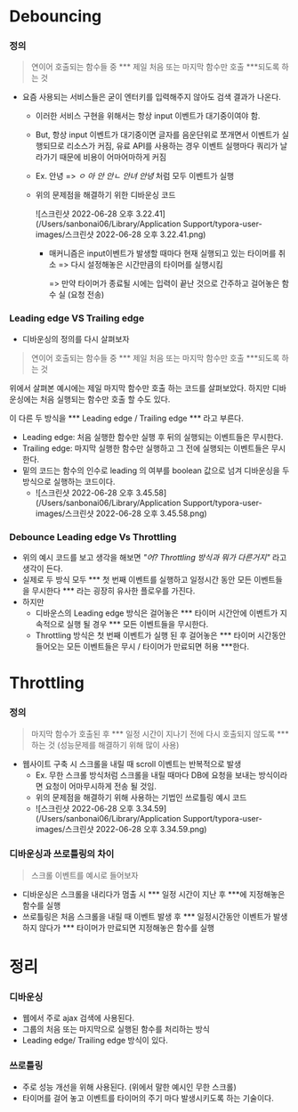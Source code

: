 # Debouncing

### 정의

> 연이어 호출되는 함수들 중 *** 제일 처음 또는 마지막 함수만 호출 ***되도록 하는 것

* 요즘 사용되는 서비스들은 굳이 엔터키를 입력해주지 않아도 검색 결과가 나온다. 

  * 이러한 서비스 구현을 위해서는 항상 input 이벤트가 대기중이여야 함.

  * But, 항상 input 이벤트가 대기중이면 글자를 음운단위로 쪼개면서 이벤트가 실행되므로 리소스가 커짐, 유료 API를 사용하는 경우 이벤트 실행마다 쿼리가 날라가기 때문에 비용이 어마어마하게 커짐

  * Ex. 안녕 => *ㅇ 아 안 안ㄴ 안녀 안녕* 처럼 모두 이벤트가 실행

  * 위의 문제점을 해결하기 위한 디바운싱 코드

    ![스크린샷 2022-06-28 오후 3.22.41](/Users/sanbonai06/Library/Application Support/typora-user-images/스크린샷 2022-06-28 오후 3.22.41.png)

    * 매커니즘은 input이벤트가 발생할 때마다 현재 실행되고 있는 타이머를 취소 => 다시 설정해놓은 시간만큼의 타이머를 실행시킴

      => 만약 타이머가 종료될 시에는 입력이 끝난 것으로 간주하고 걸어놓은 함수 실 (요청 전송)

      

### Leading edge VS Trailing edge

* 디바운싱의 정의를 다시 살펴보자

> 연이어 호출되는 함수들 중 *** 제일 처음 또는 마지막 함수만 호출 ***되도록 하는 것

위에서 살펴본 예시에는 제일 마지막 함수만 호출 하는 코드를 살펴보았다. 하지만 디바운싱에는 처음 실행되는 함수만 호출 할 수도 있다.

이 다른 두 방식을 *** Leading edge / Trailing edge *** 라고 부른다.

* Leading edge: 처음 실행한 함수만 실행 후 뒤의 실행되는 이벤트들은 무시한다.
* Trailing edge: 마지막 실행한 함수만 실행하고 그 전에 실행되는 이벤트들은 무시한다.
* 밑의 코드는 함수의 인수로 leading 의 여부를 boolean 값으로 넘겨 디바운싱을 두 방식으로 실행하는 코드이다.
  * ![스크린샷 2022-06-28 오후 3.45.58](/Users/sanbonai06/Library/Application Support/typora-user-images/스크린샷 2022-06-28 오후 3.45.58.png)



### Debounce Leading edge Vs Throttling

* 위의 예시 코드를 보고 생각을 해보면 *"어? Throttling 방식과 뭐가 다른거지"* 라고 생각이 든다.
* 실제로 두 방식 모두 *** 첫 번째 이벤트를 실행하고 일정시간 동안 모든 이벤트들을 무시한다 *** 라는 굉장히 유사한 플로우를 가진다.
* 하지만
  * 디바운스의 Leading edge 방식은 걸어놓은 *** 타이머 시간안에 이벤트가 지속적으로 실행 될 경우 *** 모든 이벤트들을 무시한다.
  * Throttling 방식은 첫 번째 이벤트가 실행 된 후 걸어놓은 *** 타이머 시간동안 들어오는 모든 이벤트들은 무시 / 타이머가 만료되면 허용 ***한다.



# Throttling

### 정의

> 마지막 함수가 호출된 후 *** 일정 시간이 지나기 전에 다시 호출되지 않도록 *** 하는 것 (성능문제를 해결하기 위해 많이 사용)

* 웹사이트 구축 시 스크롤을 내릴 때 scroll 이벤트는 반복적으로 발생
  * Ex. 무한 스크롤 방식처럼 스크롤을 내릴 때마다 DB에 요청을 보내는 방식이라면 요청이 어마무시하게 전송 될 것임.
  * 위의 문제점을 해결하기 위해 사용하는 기법인 쓰로틀링 예시 코드
  * ![스크린샷 2022-06-28 오후 3.34.59](/Users/sanbonai06/Library/Application Support/typora-user-images/스크린샷 2022-06-28 오후 3.34.59.png)



### 디바운싱과 쓰로틀링의 차이

> 스크롤 이벤트를 예시로 들어보자

* 디바운싱은 스크롤을 내리다가 멈출 시 *** 일정 시간이 지난 후 ***에 지정해놓은 함수를 실행
* 쓰로틀링은 처음 스크롤을 내릴 때 이벤트 발생 후 *** 일정시간동안 이벤트가 발생하지 않다가 *** 타이머가 만료되면 지정해놓은 함수를 실행



# 정리

### 디바운싱

* 웹에서 주로 ajax 검색에 사용된다.
* 그룹의 처음 또는 마지막으로 실행된 함수를 처리하는 방식
* Leading edge/ Trailing edge 방식이 있다.



### 쓰로틀링

* 주로 성능 개선을 위해 사용된다. (위에서 말한 예시인 무한 스크롤)
* 타이머를 걸어 놓고 이벤트를 타이머의 주기 마다 발생시키도록 하는 기술이다.

